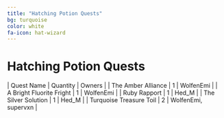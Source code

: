 ```yaml
---
title: "Hatching Potion Quests"
bg: turquoise
color: white
fa-icon: hat-wizard
---
```


# Hatching Potion Quests

| Quest Name | Quantity | Owners |
| The Amber Alliance | 1 | WolfenEmi |
| A Bright Fluorite Fright | 1 | WolfenEmi |
| Ruby Rapport | 1 | Hed_M |
| The Silver Solution | 1 | Hed_M |
| Turquoise Treasure Toil | 2 | WolfenEmi, supervxn |
